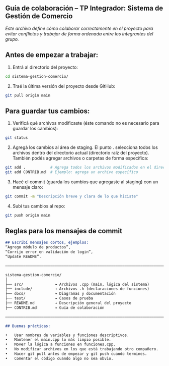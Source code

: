 ## Guía de colaboración – TP Integrador: Sistema de Gestión de Comercio

*Este archivo define cómo colaborar correctamente en el proyecto para evitar*
*conflictos y trabajar de forma ordenada entre los integrantes del grupo.*

## Antes de empezar a trabajar:
1. Entrá al directorio del proyecto:
```sh
cd sistema-gestion-comercio/
```

2. Traé la última versión del proyecto desde GitHub:
```sh
git pull origin main
```

## Para guardar tus cambios:
1. Verificá qué archivos modificaste (éste comando no es necesario para guardar los cambios):
```sh
git status
```

2. Agregá los cambios al área de staging.
El punto . selecciona todos los archivos dentro del directorio actual (directorio raíz del proyecto). También podés agregar archivos o carpetas de forma específica:
```sh
git add .           # Agrega todos los archivos modificados en el directorio actual y sus subdirectorios
git add CONTRIB.md  # Ejemplo: agrega un archivo específico
```

3. Hacé el commit (guarda los cambios que agregaste al staging) con un mensaje claro:
```sh
git commit -m "Descripción breve y clara de lo que hiciste"
```

4. Subí tus cambios al repo:
```sh
git push origin main
```

## Reglas para los mensajes de commit
```markdown
## Escribí mensajes cortos, ejemplos:
“Agrego módulo de productos”,
“Corrijo error en validación de login”,
“Update README”.

–––––––––––––––––––––––––––––––––––––––––––––––––––––––––––––––––––––––

sistema-gestion-comercio/
│
├── src/              → Archivos .cpp (main, lógica del sistema)
├── include/          → Archivos .h (declaraciones de funciones)
├── docs/             → Diagramas y documentación
├── test/             → Casos de prueba
├── README.md         → Descripción general del proyecto
├── CONTRIB.md        → Guía de colaboración

–––––––––––––––––––––––––––––––––––––––––––––––––––––––––––––––––––––––

## Buenas prácticas:

•	Usar nombres de variables y funciones descriptivos.
•	Mantener el main.cpp lo más limpio posible.
•	Mover la lógica a funciones en funciones.cpp.
•	No modificar archivos en los que está trabajando otro compañero.
•	Hacer git pull antes de empezar y git push cuando termines.
•	Comentar el código cuando algo no sea obvio.
